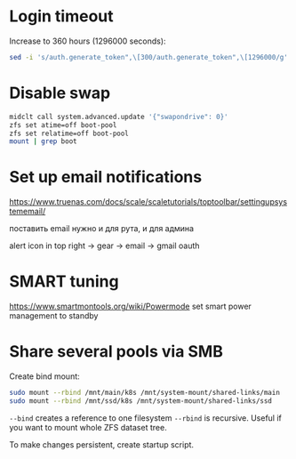 
# Login timeout

Increase to 360 hours (1296000 seconds):
```bash
sed -i 's/auth.generate_token",\[300/auth.generate_token",\[1296000/g'  /usr/share/truenas/webui/*.js
```

# Disable swap

```bash
midclt call system.advanced.update '{"swapondrive": 0}'
zfs set atime=off boot-pool
zfs set relatime=off boot-pool
mount | grep boot
```

# Set up email notifications

https://www.truenas.com/docs/scale/scaletutorials/toptoolbar/settingupsystememail/

поставить email нужно и для рута, и для админа

alert icon in top right → gear → email → gmail oauth

# SMART tuning

https://www.smartmontools.org/wiki/Powermode
set smart power management to standby

# Share several pools via SMB

Create bind mount:
```bash
sudo mount --rbind /mnt/main/k8s /mnt/system-mount/shared-links/main
sudo mount --rbind /mnt/ssd/k8s /mnt/system-mount/shared-links/ssd
```

`--bind` creates a reference to one filesystem
`--rbind` is recursive. Useful if you want to mount whole ZFS dataset tree.

To make changes persistent, create startup script.
